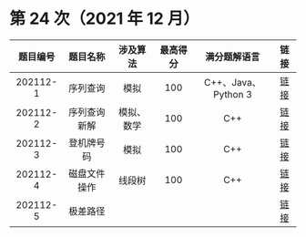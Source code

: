 # 第 24 次（2021 年 12 月）


| 题目编号 | 题目名称 | 涉及算法 | 最高得分 | 满分题解语言 | 链接 | 
| :-: | :-: | :-: | :-: | :-: | :-: |
| 202112-1 | 序列查询 | 模拟 | 100 | C++、Java、Python 3 | [链接](1\index.md) | 
| 202112-2 | 序列查询新解 | 模拟、数学 | 100 | C++ | [链接](2\index.md) | 
| 202112-3 | 登机牌号码 | 模拟 | 100 | C++ | [链接](3\index.md) | 
| 202112-4 | 磁盘文件操作 | 线段树 | 100 | C++ | [链接](4\index.md) | 
| 202112-5 | 极差路径 |  |  |  | [链接](5\index.md) | 

